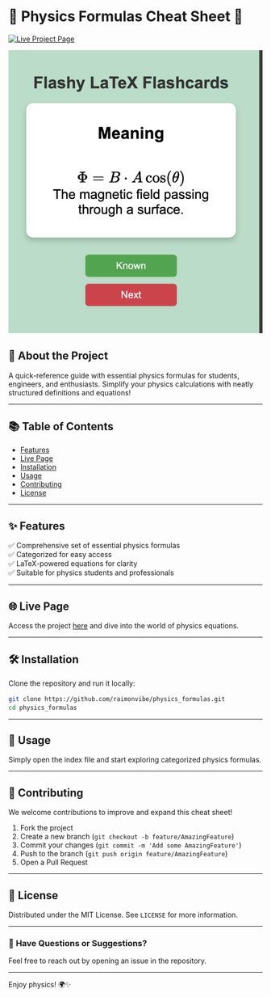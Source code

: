 # 🌟 **Physics Formulas Cheat Sheet** 🌟  
[![Live Project Page](https://img.shields.io/badge/Project-Live_Page-brightgreen?style=for-the-badge)](https://raimonvibe.github.io/physics_formulas/)  

![flashy](flashy.png)

## 🚀 **About the Project**  
A quick-reference guide with essential physics formulas for students, engineers, and enthusiasts. Simplify your physics calculations with neatly structured definitions and equations!

---

## 📚 **Table of Contents**  
- [Features](#features)  
- [Live Page](#live-page)  
- [Installation](#installation)  
- [Usage](#usage)  
- [Contributing](#contributing)  
- [License](#license)  

---

## ✨ **Features**  
✅ Comprehensive set of essential physics formulas  
✅ Categorized for easy access  
✅ LaTeX-powered equations for clarity  
✅ Suitable for physics students and professionals  

---

## 🌐 **Live Page**  
Access the project [here](https://raimonvibe.github.io/physics_formulas/) and dive into the world of physics equations.  

---

## 🛠️ **Installation**  
Clone the repository and run it locally:  

```bash
git clone https://github.com/raimonvibe/physics_formulas.git
cd physics_formulas
```

---

## 🚀 **Usage**  
Simply open the index file and start exploring categorized physics formulas.  

---

## 🤝 **Contributing**  
We welcome contributions to improve and expand this cheat sheet!  
1. Fork the project  
2. Create a new branch (`git checkout -b feature/AmazingFeature`)  
3. Commit your changes (`git commit -m 'Add some AmazingFeature'`)  
4. Push to the branch (`git push origin feature/AmazingFeature`)  
5. Open a Pull Request  

---

## 📝 **License**  
Distributed under the MIT License. See `LICENSE` for more information.  

---

### 💬 **Have Questions or Suggestions?**  
Feel free to reach out by opening an issue in the repository.  

---

Enjoy physics! 🌍✨
